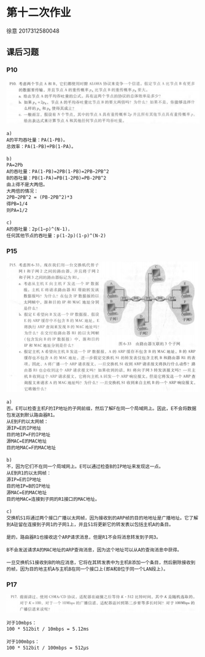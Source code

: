 # 第十二次作业

徐意 2017312580048

## 课后习题

### P10

![p10](p10.png)

```
a)
A的平均吞吐量：PA(1-PB)。
总效率：PA(1-PB)+PB(1-PA)。

b)
PA=2Pb
A的吞吐量：PA(1-PB)=2PB(1-PB)=2PB−2PB^2
B的吞吐量：PB(1-PA)=PB(1-2PB)=PB-2PB^2
由上得不是大两倍。
大两倍的情况：
2PB−2PB^2 = (PB-2PB^2)*3
得PB=1/4
则PA=1/2

c)
A的吞吐量：2p(1−p)^(N-1)，
任何其他节点的吞吐量：p(1-2p)(1-p)^(N-2)
```

### P15

![p15](p15.png)

```
a)
否。E可以检查主机F的IP地址的子网前缀，然后了解F在同一个局域网上。因此，E不会将数据包发送到默认路由器R1。
从E到F的以太网帧：
源IP=E的IP地址
目的地IP=F的IP地址
源MAC=E的MAC地址
目的地MAC=F的MAC地址

b)
不，因为它们不在同一个局域网上。E可以通过检查B的IP地址来发现这一点。
从E到R1的以太网帧：
源IP=E的IP地址
目的地IP=B的IP地址
源MAC=E的MAC地址
目的地MAC=连接到子网的R1接口的MAC地址。

c)
交换机S1将通过两个接口广播以太网帧，因为接收到的ARP帧的目的地地址是广播地址。它了解到A驻留在连接到子网1的子网1上，并且S1将更新它的转发表以包括主机A的条目。

是的，路由器R1也接收这个ARP请求消息，但是R1不会将消息转发到子网3。

B不会发送请求A的MAC地址的ARP查询消息，因为这个地址可以从A的查询消息中获得。

一旦交换机S1接收到B的响应消息，它将在其转发表中为主机B添加一个条目，然后删除接收到的帧，因为目的地主机A与主机B在同一个接口上(即A和B位于同一个LAN段上)。
```

### P17

![p17](p17.png)

```
对于10mbps：
100 * 512bit / 10mbps = 5.12ms

对于100mbps：
100 * 512bit / 100mbps = 512μs
```




